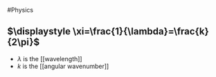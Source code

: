#Physics 
## $\displaystyle \xi=\frac{1}{\lambda}=\frac{k}{2\pi}$
* $\displaystyle \lambda$ is the [[wavelength]]
* $\displaystyle k$ is the [[angular wavenumber]]